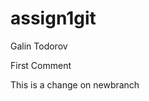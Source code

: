 # assign1git
Galin Todorov

First Comment
































This is a change on newbranch